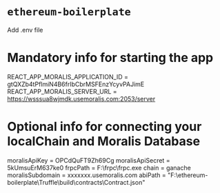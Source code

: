 # `ethereum-boilerplate`

Add .env file 

# Mandatory info for starting the app
REACT_APP_MORALIS_APPLICATION_ID = gtQXZb4tPflmiN4B6frIbCbrMSFEnzYcyvPAJimE
REACT_APP_MORALIS_SERVER_URL = https://wsssua8wjmdk.usemoralis.com:2053/server

# Optional info for connecting your localChain and Moralis Database
moralisApiKey = OPCdQuFT9Zh69Cg
moralisApiSecret = 5kUmsuErM637ke0
frpcPath = F:\frpc\frpc.exe
chain = ganache
moralisSubdomain = xxxxxxx.usemoralis.com
abiPath = "F:\ethereum-boilerplate\Truffle\build\contracts\Contract.json"
